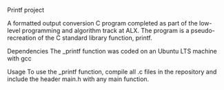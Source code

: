 Printf project


A formatted output conversion C program completed as part of the low-level programming and algorithm track at ALX.
The program is a pseudo- recreation of the C standard library function, printf.


Dependencies
The _printf function was coded on an Ubuntu LTS machine with gcc


Usage
To use the _printf function, compile all .c files in the repository and include the header main.h with any main function.